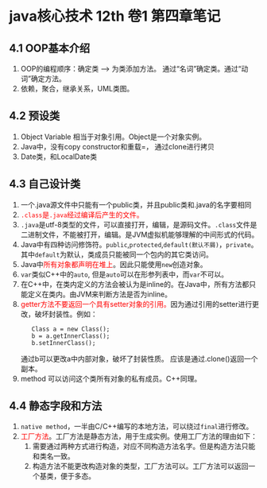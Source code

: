 # java核心技术 12th 卷1  第四章笔记

## 4.1 OOP基本介绍
1. OOP的编程顺序：确定类 --> 为类添加方法。
   通过“名词”确定类。通过“动词”确定方法。
2. 依赖，聚合，继承关系，UML类图。

## 4.2 预设类
1. Object Variable 相当于对象引用。Object是一个对象实例。
2. Java中，没有copy constructor和重载=， 通过clone进行拷贝  
3. Date类，和LocalDate类

## 4.3 自己设计类
1. 一个.java源文件中只能有一个public类，并且public类和.java的名字要相同
2. <font color = "red">`.class`是`.java`经过编译后产生的文件。</font>  
3. `.java`是utf-8类型的文件，可以直接打开，编辑，是源码文件。`.class`文件是二进制文件，不能被打开，编辑。是JVM虚拟机能够理解的中间形式的代码。
4. Java中有四种访问修饰符。`public`,`protected`,`default(默认不屑)`，`private`。其中`default`为默认，类成员只能被同一个包内的其它类访问。
5. Java中<font color = "red">所有对象都声明在堆上</font>。因此只能使用`new`创造对象。
6. `var`类似C++中的`auto`, 但是`auto`可以在形参列表中，而`var`不可以。
7. 在C++中，在类内定义的方法会被认为是inline的。在Java中，所有方法都只能定义在类内。由JVM来判断方法是否为inline。
8. <font color = "red">getter方法不要返回一个具有setter对象的引用。</font>因为通过引用的setter进行更改，破坏封装性。例如：
   ```
      Class a = new Class();
      b = a.getInnerClass();
      b.setInnerClass();
   ```
   通过b可以更改a中内部对象，破坏了封装性质。
   应该是通过.clone()返回一个副本。
9. method 可以访问这个类所有对象的私有成员。C++同理。

## 4.4 静态字段和方法
1. `native method`，一半由C/C++编写的本地方法，可以绕过`final`进行修改。
2. <font color = "red">工厂方法</font>。工厂方法是静态方法，用于生成实例。使用工厂方法的理由如下：
      1. 需要通过两种方式进行构造，对应不同构造方法名字。但是构造方法只能和类名一致。
      2. 构造方法不能更改构造对象的类型，工厂方法可以。工厂方法可以返回一个基类，便于多态。